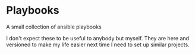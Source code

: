 Playbooks
=========

A small collection of ansible playbooks

I don't expect these to be useful to anybody but myself. They are here and versioned to make my life easier next time I need to set up similar projects.
